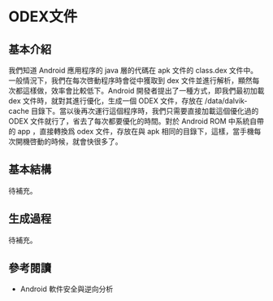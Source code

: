 # ODEX文件

## 基本介紹

我們知道 Android 應用程序的 java 層的代碼在 apk 文件的 class.dex 文件中。一般情況下，我們在每次啓動程序時會從中獲取到 dex 文件並進行解析，顯然每次都這樣做，效率會比較低下。Android 開發者提出了一種方式，即我們最初加載 dex 文件時，就對其進行優化，生成一個 ODEX 文件，存放在 /data/dalvik-cache 目錄下。當以後再次運行這個程序時，我們只需要直接加載這個優化過的 ODEX 文件就行了，省去了每次都要優化的時間。對於 Android ROM 中系統自帶的 app ，直接轉換爲 odex 文件，存放在與 apk 相同的目錄下，這樣，當手機每次開機啓動的時候，就會快很多了。

## 基本結構

待補充。

## 生成過程

待補充。



## 參考閱讀

- Android 軟件安全與逆向分析

